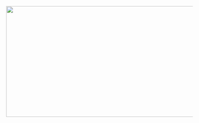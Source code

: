 <a href="https://github.com/devxb/gitanimals">
<img
  src="https://render.gitanimals.org/farms/ahh0619"
  width="600"
  height="300"
/>
</a>
